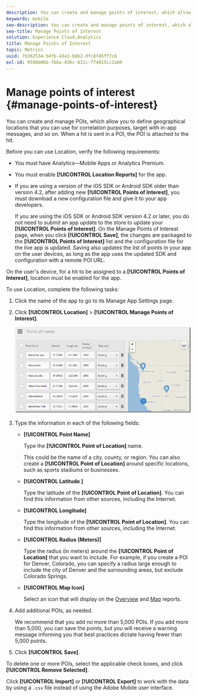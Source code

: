 ```yaml
---
description: You can create and manage points of interest, which allow you to define geographical locations that you can use for correlation purposes, target with in-app messages, and so on. When a hit is sent in a point of interest, the point of interest is attached to the hit.
keywords: mobile
seo-description: You can create and manage points of interest, which allow you to define geographical locations that you can use for correlation purposes, target with in-app messages, and so on. When a hit is sent in a point of interest, the point of interest is attached to the hit.
seo-title: Manage Points of Interest
solution: Experience Cloud,Analytics
title: Manage Points of Interest
topic: Metrics
uuid: 7b362534-54fb-43a3-b6b2-dfc8f45ff7c6
exl-id: 9598b06b-fb6a-436c-811c-f74015cc2ab0
---
```

# Manage points of interest {#manage-points-of-interest}

You can create and manage POIs, which allow you to define geographical locations that you can use for correlation purposes, target with in-app messages, and so on. When a hit is sent in a POI, the POI is attached to the hit.

Before you can use Location, verify the following requirements: 

* You must have Analytics—Mobile Apps or Analytics Premium. 
* You must enable **[!UICONTROL Location Reports]** for the app. 
* If you are using a version of the iOS SDK or Android SDK older than version 4.2, after adding new **[!UICONTROL Points of Interest]**, you must download a new configuration file and give it to your app developers.

  If you are using the iOS SDK or Android SDK version 4.2 or later, you do not need to submit an app update to the store to update your **[!UICONTROL Points of Interest]**. On the Manage Points of Interest page, when you click **[!UICONTROL Save]**, the changes are packaged to the **[!UICONTROL Points of Interest]** list and the configuration file for the live app is updated. Saving also updates the list of points in your app on the user devices, as long as the app uses the updated SDK and configuration with a remote POI URL.

On the user's device, for a hit to be assigned to a **[!UICONTROL Points of Interest]**, location must be enabled for the app. 

To use Location, complete the following tasks:

1. Click the name of the app to go to its Manage App Settings page.
1. Click **[!UICONTROL Location]** > **[!UICONTROL Manage Points of Interest]**.

   ![Step Result](assets/poi.png)

1. Type the information in each of the following fields:

    * **[!UICONTROL Point Name]**
  
      Type the **[!UICONTROL Point of Location]** name. 
  
      This could be the name of a city, county, or region. You can also create a **[!UICONTROL Point of Location]** around specific locations, such as sports stadiums or businesses.

    * **[!UICONTROL Latitude ]**

      Type the latitude of the **[!UICONTROL Point of Location]**. You can find this information from other sources, including the Internet.

    * **[!UICONTROL Longitude]**

      Type the longitude of the **[!UICONTROL Point of Location]**. You can find this information from other sources, including the Internet.

    * **[!UICONTROL Radius (Meters)]**

      Type the radius (in meters) around the **[!UICONTROL Point of Location]** that you want to include. For example, if you create a POI for Denver, Colorado, you can specify a radius large enough to include the city of Denver and the surrounding areas, but exclude Colorado Springs.

    * **[!UICONTROL Map Icon]**

      Select an icon that will display on the [Overview](/help/using/location/c-location-overview.md) and [Map](/help/using/location/c-map-points.md) reports.

1. Add additional POIs, as needed.

   We recommend that you add no more than 5,000 POIs. If you add more than 5,000, you can save the points, but you will receive a warning message informing you that best practices dictate having fewer than 5,000 points.

1. Click **[!UICONTROL Save]**.

To delete one or more POIs, select the applicable check boxes, and click **[!UICONTROL Remove Selected]**.

Click **[!UICONTROL Import]** or **[!UICONTROL Export]** to work with the data by using a `.csv` file instead of using the Adobe Mobile user interface.
